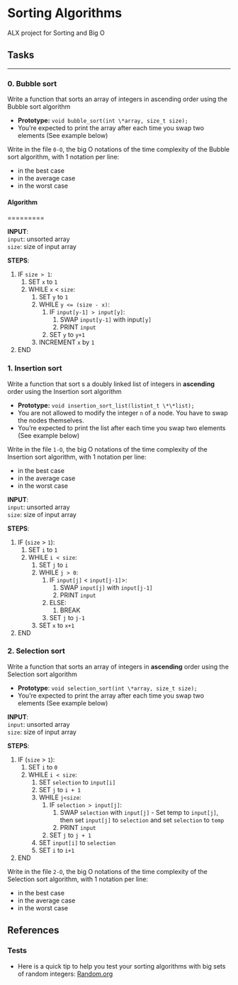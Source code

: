 # Sorting Algorithms

ALX project for Sorting and Big O

## Tasks

---

### 0. Bubble sort

Write a function that sorts an array of integers in ascending order using the Bubble sort algorithm

-   **Prototype:** `void bubble_sort(int \*array, size_t size);`
-   You’re expected to print the array after each time you swap two elements (See example below)

Write in the file `0-O`, the big O notations of the time complexity of the Bubble sort algorithm, with 1 notation per line:

-   in the best case
-   in the average case
-   in the worst case

#### Algorithm

=========

**INPUT**:\
`input`: unsorted array\
`size`: size of input array

**STEPS**:

1. IF `size > 1`:
    1. SET `x` to `1`
    2. WHILE `x` < `size`:
        1. SET `y` to `1`
        2. WHILE `y <= (size - x)`:
            1. IF `input[y-1] > input[y]`:
                1. SWAP `input[y-1]` with input`[y]`
                2. PRINT `input`
            2. SET `y` to `y+1`
        3. INCREMENT `x` by `1`
2. END

### 1. Insertion sort

Write a function that sort s a doubly linked list of integers in **ascending** order using the Insertion sort algorithm

-   **Prototype:** `void insertion_sort_list(listint_t \*\*list);`
-   You are not allowed to modify the integer `n` of a node. You have to swap the nodes themselves.
-   You’re expected to print the list after each time you swap two elements (See example below)

Write in the file `1-O`, the big O notations of the time complexity of the Insertion sort algorithm, with 1 notation per line:

-   in the best case
-   in the average case
-   in the worst case

**INPUT**:\
`input`: unsorted array\
`size`: size of input array

**STEPS**:

1. IF (`size` > `1`):
    1. SET `i` to `1`
    2. WHILE `i < size`:
        1. SET `j` to `i`
        2. WHILE `j > 0`:
            1. IF `input[j]` < `input[j-1]`>:
                1. SWAP `input[j]` with `input[j-1]`
                2. PRINT `input`
            2. ELSE:
                1. BREAK
            3. SET `j` to `j-1`
        3. SET `x` to `x+1`
2. END

### 2. Selection sort

Write a function that sorts an array of integers in **ascending** order using the Selection sort algorithm

-   **Prototype**: `void selection_sort(int \*array, size_t size);`
-   You’re expected to print the array after each time you swap two elements (See example below)

**INPUT**:\
`input`: unsorted array\
`size`: size of input array

**STEPS**:

1. IF (`size` > `1`):
    1. SET `i` to `0`
    2. WHILE `i < size`:
        1. SET `selection` to `input[i]`
        2. SET `j` to `i + 1`
        3. WHILE `j<size`:
            1. IF `selection > input[j]`:
                1. SWAP `selection` with `input[j]` - Set temp to `input[j]`, then set `input[j]` to `selection` and set `selection` to `temp`
                2. PRINT `input`
            2. SET `j` to `j + 1`
        4. SET `input[i]` to `selection`
        5. SET `i` to `i+1`
2. END

Write in the file `2-O`, the big O notations of the time complexity of the Selection sort algorithm, with 1 notation per line:

-   in the best case
-   in the average case
-   in the worst case

## References

### Tests

-   Here is a quick tip to help you test your sorting algorithms with big sets of random integers: [Random.org](https://intranet.alxswe.com/rltoken/YR-VWQbICB59wZs1eAaI3w)
